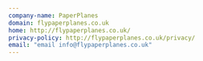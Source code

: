 ```yaml
---
company-name: PaperPlanes
domain: flypaperplanes.co.uk
home: http://flypaperplanes.co.uk/
privacy-policy: http://flypaperplanes.co.uk/privacy/
email: "email info@flypaperplanes.co.uk"
---
```




